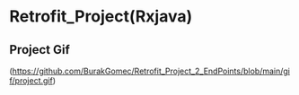 # Retrofit_Project(Rxjava)









## Project Gif
(https://github.com/BurakGomec/Retrofit_Project_2_EndPoints/blob/main/gif/project.gif)

